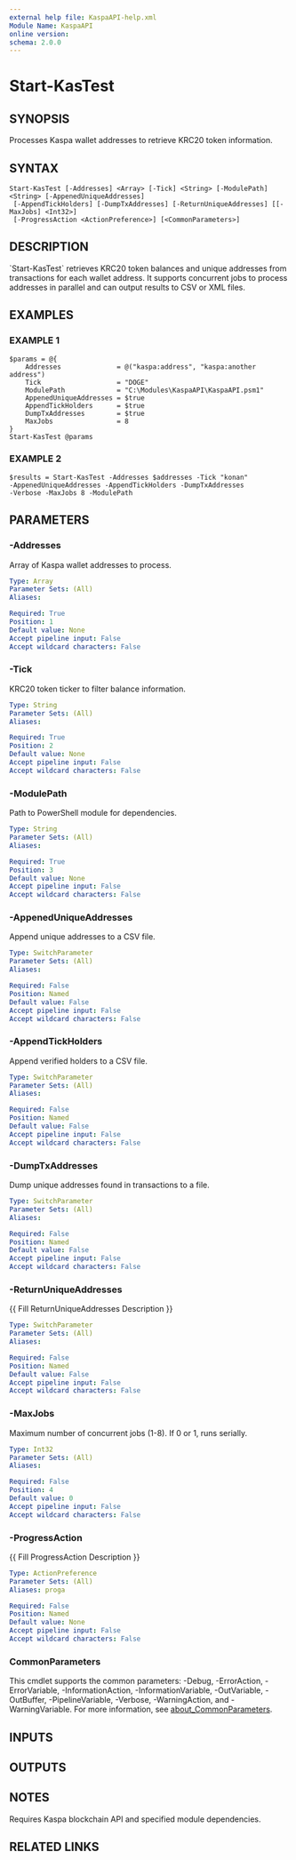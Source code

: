 ```yaml
---
external help file: KaspaAPI-help.xml
Module Name: KaspaAPI
online version:
schema: 2.0.0
---
```


# Start-KasTest

## SYNOPSIS
Processes Kaspa wallet addresses to retrieve KRC20 token information.

## SYNTAX

```
Start-KasTest [-Addresses] <Array> [-Tick] <String> [-ModulePath] <String> [-AppenedUniqueAddresses]
 [-AppendTickHolders] [-DumpTxAddresses] [-ReturnUniqueAddresses] [[-MaxJobs] <Int32>]
 [-ProgressAction <ActionPreference>] [<CommonParameters>]
```

## DESCRIPTION
\`Start-KasTest\` retrieves KRC20 token balances and unique addresses from
transactions for each wallet address.
It supports concurrent jobs to
process addresses in parallel and can output results to CSV or XML files.

## EXAMPLES

### EXAMPLE 1
```
$params = @{
    Addresses              = @("kaspa:address", "kaspa:another address")
    Tick                   = "DOGE"
    ModulePath             = "C:\Modules\KaspaAPI\KaspaAPI.psm1"
    AppenedUniqueAddresses = $true
    AppendTickHolders      = $true
    DumpTxAddresses        = $true
    MaxJobs                = 8
}
Start-KasTest @params
```

### EXAMPLE 2
```
$results = Start-KasTest -Addresses $addresses -Tick "konan"
-AppenedUniqueAddresses -AppendTickHolders -DumpTxAddresses
-Verbose -MaxJobs 8 -ModulePath
```

## PARAMETERS

### -Addresses
Array of Kaspa wallet addresses to process.

```yaml
Type: Array
Parameter Sets: (All)
Aliases:

Required: True
Position: 1
Default value: None
Accept pipeline input: False
Accept wildcard characters: False
```

### -Tick
KRC20 token ticker to filter balance information.

```yaml
Type: String
Parameter Sets: (All)
Aliases:

Required: True
Position: 2
Default value: None
Accept pipeline input: False
Accept wildcard characters: False
```

### -ModulePath
Path to PowerShell module for dependencies.

```yaml
Type: String
Parameter Sets: (All)
Aliases:

Required: True
Position: 3
Default value: None
Accept pipeline input: False
Accept wildcard characters: False
```

### -AppenedUniqueAddresses
Append unique addresses to a CSV file.

```yaml
Type: SwitchParameter
Parameter Sets: (All)
Aliases:

Required: False
Position: Named
Default value: False
Accept pipeline input: False
Accept wildcard characters: False
```

### -AppendTickHolders
Append verified holders to a CSV file.

```yaml
Type: SwitchParameter
Parameter Sets: (All)
Aliases:

Required: False
Position: Named
Default value: False
Accept pipeline input: False
Accept wildcard characters: False
```

### -DumpTxAddresses
Dump unique addresses found in transactions to a file.

```yaml
Type: SwitchParameter
Parameter Sets: (All)
Aliases:

Required: False
Position: Named
Default value: False
Accept pipeline input: False
Accept wildcard characters: False
```

### -ReturnUniqueAddresses
{{ Fill ReturnUniqueAddresses Description }}

```yaml
Type: SwitchParameter
Parameter Sets: (All)
Aliases:

Required: False
Position: Named
Default value: False
Accept pipeline input: False
Accept wildcard characters: False
```

### -MaxJobs
Maximum number of concurrent jobs (1-8).
If 0 or 1, runs serially.

```yaml
Type: Int32
Parameter Sets: (All)
Aliases:

Required: False
Position: 4
Default value: 0
Accept pipeline input: False
Accept wildcard characters: False
```

### -ProgressAction
{{ Fill ProgressAction Description }}

```yaml
Type: ActionPreference
Parameter Sets: (All)
Aliases: proga

Required: False
Position: Named
Default value: None
Accept pipeline input: False
Accept wildcard characters: False
```

### CommonParameters
This cmdlet supports the common parameters: -Debug, -ErrorAction, -ErrorVariable, -InformationAction, -InformationVariable, -OutVariable, -OutBuffer, -PipelineVariable, -Verbose, -WarningAction, and -WarningVariable. For more information, see [about_CommonParameters](http://go.microsoft.com/fwlink/?LinkID=113216).

## INPUTS

## OUTPUTS

## NOTES
Requires Kaspa blockchain API and specified module dependencies.

## RELATED LINKS
